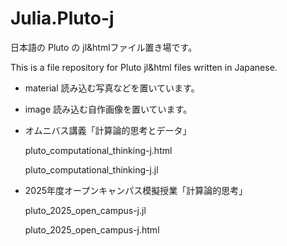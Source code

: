 # Julia.Pluto-j
日本語の Pluto の jl&htmlファイル置き場です。

This is a file repository for Pluto jl&html files written in Japanese.

- material
  読み込む写真などを置いています。

- image
  読み込む自作画像を置いています。

- オムニバス講義「計算論的思考とデータ」

  pluto_computational_thinking-j.html

  pluto_computational_thinking-j.jl

- 2025年度オープンキャンパス模擬授業「計算論的思考」
  
  pluto_2025_open_campus-j.jl
  
  pluto_2025_open_campus-j.html

